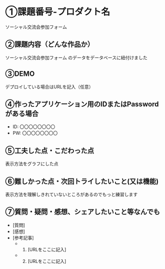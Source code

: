 # ①課題番号-プロダクト名

ソーシャル交流会参加フォーム

## ②課題内容（どんな作品か）

ソーシャル交流会参加フォーム
のデータをデータベースに紐付けました

## ③DEMO

デプロイしている場合はURLを記入（任意）

## ④作ったアプリケーション用のIDまたはPasswordがある場合

- ID: 〇〇〇〇〇〇〇〇
- PW: 〇〇〇〇〇〇〇〇

## ⑤工夫した点・こだわった点

表示方法をグラフにした点

## ⑥難しかった点・次回トライしたいこと(又は機能)

表示方法を理解しきれていないところがあるのでもっと練習します

## ⑦質問・疑問・感想、シェアしたいこと等なんでも

- [質問]
- [感想]
- [参考記事]
  - 1. [URLをここに記入]
  - 2. [URLをここに記入]
